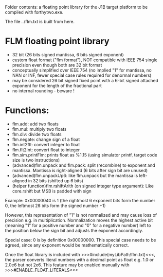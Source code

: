 Folder contents: a floating point library for the J1B target platform to be compiled with forthytwo.exe.

The file ../flm.txt is built from here.

# FLM floating point library
- 32 bit (26 bits signed mantissa, 6 bits signed exponent)
- custom float format ("flm format"), NOT compatible with IEEE 754 single precision even though both are 32 bit format
- conceptually simplified over IEEE 754 (no implied "1" for mantissa, no NAN or INF, fewer special case rules required for denormal numbers)
- may be considered 26 bit signed fixed point with a 6-bit signed attached exponent for the length of the fractional part
- no internal rounding - beware !

# Functions:
* flm.add: add two floats
* flm.mul: multiply two floats
* flm.div: divide two floats
* flm.negate: change sign of a float
* flm.int2flt: convert integer to float
* flm.flt2int: convert float to integer
* flm.sim.printFlm: prints float as %1.15 (using simulator printf, target code size is two instructions)
* (advanced)flm.unpack and flm.pack: split (recombine) to exponent and mantissa. Mantissa is right-aligned (6 bits after sign bit are unused)
* (advanced)flm.unpackUp6: like flm.unpack but the mantissa is left-aligned in 32 bits (shifted up 6 bits)
* (helper function)flm.rshiftArith (on signed integer type argument): Like core.rshift but MSB is padded with sign

Example: 0x00000040 is 1 (the rightmost 6 exponent bits form the number 0, the leftmost 26 bits form the signed number +1)

However, this representation of "1" is not normalized and may cause loss of precision e.g. in multiplication. Normalization moves the highest active bit (meaning "1" for a positive number and "0" for a negative number) left to the position below the sign bit and adjusts the exponent accordingly.

Special case:
0 is by definition 0x00000000. This special case needs to be agreed, since any exponent would be mathematically correct.

Once the float library is included with >>>#include(myLibPath/flm.txt)<<<, the parser converts literal numbers with a decimal point as float e.g. 1.0 or 2.0e6 but not 2e6.
This feature may be enabled manually with >>>#ENABLE_FLOAT_LITERALS<<<

